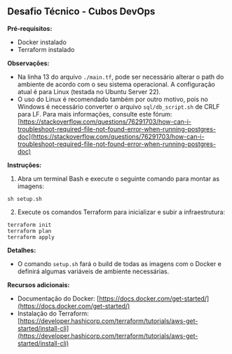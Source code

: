 ## Desafio Técnico - Cubos DevOps

**Pré-requisitos:**

* Docker instalado
* Terraform instalado

**Observações:**

* Na linha 13 do arquivo `./main.tf`, pode ser necessário alterar o path do ambiente de acordo com o seu sistema operacional. A configuração atual é para Linux (testada no Ubuntu Server 22).
* O uso do Linux é recomendado também por outro motivo, pois no Windows é necessário converter o arquivo `sql/db_script.sh` de CRLF para LF. Para mais informações, consulte este fórum: [https://stackoverflow.com/questions/76291703/how-can-i-troubleshoot-required-file-not-found-error-when-running-postgres-doc](https://stackoverflow.com/questions/76291703/how-can-i-troubleshoot-required-file-not-found-error-when-running-postgres-doc)

**Instruções:**

1. Abra um terminal Bash e execute o seguinte comando para montar as imagens:

```
sh setup.sh
```

2. Execute os comandos Terraform para inicializar e subir a infraestrutura:

```
terraform init
terraform plan
terraform apply
```

**Detalhes:**

* O comando `setup.sh` fará o build de todas as imagens com o Docker e definirá algumas variáveis de ambiente necessárias.

**Recursos adicionais:**

* Documentação do Docker: [https://docs.docker.com/get-started/](https://docs.docker.com/get-started/)
* Instalação do Terraform: [https://developer.hashicorp.com/terraform/tutorials/aws-get-started/install-cli](https://developer.hashicorp.com/terraform/tutorials/aws-get-started/install-cli)

